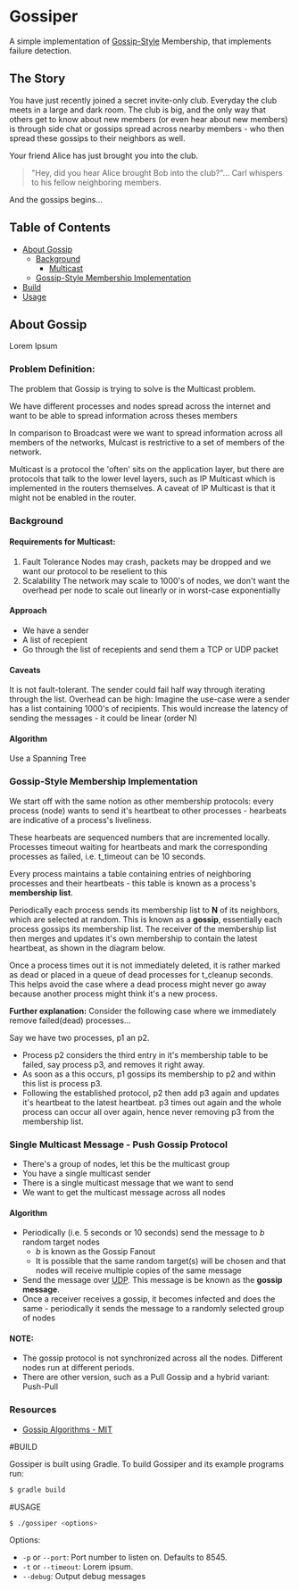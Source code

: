 # Gossiper
A simple implementation of [Gossip-Style](https://en.wikipedia.org/wiki/Gossip_protocol) Membership, that implements 
failure detection.

## The Story
You have just recently joined a secret invite-only club. Everyday the club meets in a large and dark room. 
The club is big, and the only way that others get to know about new members (or even hear about new members) is through 
side chat or gossips spread across nearby members - who then spread these gossips to their neighbors as well. 

Your friend Alice has just brought you into the club.

> "Hey, did you hear Alice brought Bob into the club?"... Carl whispers to his fellow neighboring members. 

And the gossips begins...

## Table of Contents

- [About Gossip](#about-gossip)
    - [Background](#background)
        - [Multicast](#multicast)
    - [Gossip-Style Membership Implementation](#)
- [Build](#build)
- [Usage](#usage)

## About Gossip
Lorem Ipsum

### Problem Definition:
The problem that Gossip is trying to solve is the Multicast problem.

We have different processes and nodes spread across the internet and want to be able to spread information across theses
members

In comparison to Broadcast were we want to spread information across all members of the networks, Mulcast is restrictive
to a set of members of the network.

Multicast is a protocol the 'often' sits on the application layer, but there are protocols that talk to the lower level
layers, such as IP Multicast which is implemented in the routers themselves. A caveat of IP Multicast is that it might
not be enabled in the router.

### Background
#### Requirements for Multicast:

1. Fault Tolerance
    Nodes may crash, packets may be dropped and we want our protocol to be reselient to this
2. Scalability
    The network may scale to 1000's of nodes, we don't want the overhead per node to scale out linearly or in worst-case
    exponentially

#### Approach

- We have a sender
- A list of recepient
- Go through the list of recepients and send them a TCP or UDP packet

#### Caveats
It is not fault-tolerant. The sender could fail half way through iterating through the list.
Overhead can be high: Imagine the use-case were a sender has a list containing 1000's of recipients. This would increase
the latency of sending the messages - it could be linear (order N)

#### Algorithm

Use a Spanning Tree

### Gossip-Style Membership Implementation

We start off with the same notion as other membership protocols: every process (node) wants to send it's heartbeat to other 
processes - hearbeats are indicative of a process's liveliness. 

These hearbeats are sequenced numbers that are incremented locally. Processes timeout waiting for heartbeats and mark 
the corresponding processes as failed, i.e. t_timeout can be 10 seconds.

Every process maintains a table containing entries of neighboring processes and their heartbeats - this table is known as
a process's **membership list**. 

Periodically each process sends its membership list to **N** of its neighbors, which are
selected at random. This is known as a **gossip**, essentially each process gossips its membership list. The receiver 
of the membership list then merges and updates it's own membership to contain the latest heartbeat, as shown in the 
diagram below.

Once a process times out it is not immediately deleted, it is rather marked as dead or placed in a queue of dead processes 
for t_cleanup seconds. This helps avoid the case where a dead process might never go away because another process might 
 think it's a new process.
 
 **Further explanation:**
Consider the following case where we immediately remove failed(dead) processes...

Say we have two processes, p1 an p2. 

- Process p2 considers the third entry in it's membership table to be failed, say process p3, and removes it right away. 
- As soon as a this occurs, p1 gossips its membership to p2 and within this list is  process p3.
- Following the established protocol, p2 then add p3 again and updates it's heartbeat to the latest heartbeat.
p3 times out again and the whole process can occur all over again, hence never removing p3 from the membership list.


### Single Multicast Message - Push Gossip Protocol

- There's a group of nodes, let this be the multicast group
- You have a single multicast sender
- There is a single multicast message that we want to send
- We want to get the multicast message across all nodes

#### Algorithm
- Periodically (i.e. 5 seconds or 10 seconds) send the message to *b* random target nodes
    - *b* is known as the Gossip Fanout 
    - It is possible that the same random target(s) will be chosen and that nodes will receive multiple copies of the same message
- Send the message over [UDP](https://en.wikipedia.org/wiki/User_Datagram_Protocol). This message is be known as the **gossip message**. 
- Once a receiver receives a gossip, it becomes infected and does the same - periodically it sends
the message to a randomly selected group of nodes

#### NOTE:
- The gossip protocol is not synchronized across all the nodes. Different nodes run at different periods.
- There are other version, such as a Pull Gossip and a hybrid variant: Push-Pull

### Resources

- [Gossip Algorithms - MIT](http://web.mit.edu/devavrat/www/GossipBook.pdf)

#BUILD

Gossiper is built using Gradle. To build Gossiper and its example programs run:

```Bash
$ gradle build
```

#USAGE

```Bash
$ ./gossiper <options>
```

Options:

* `-p` or `--port`: Port number to listen on. Defaults to 8545.
* `-t` or `--timeout`: Lorem ipsum.
* `--debug`: Output debug messages
